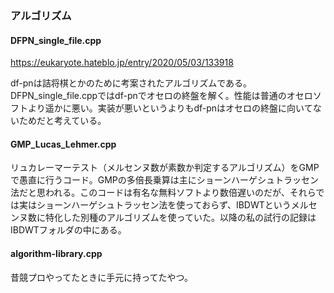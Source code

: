 ### アルゴリズム

#### DFPN_single_file.cpp

https://eukaryote.hateblo.jp/entry/2020/05/03/133918

df-pnは詰将棋とかのために考案されたアルゴリズムである。DFPN_single_file.cppではdf-pnでオセロの終盤を解く。性能は普通のオセロソフトより遥かに悪い。実装が悪いというよりもdf-pnはオセロの終盤に向いてないためだと考えている。

#### GMP_Lucas_Lehmer.cpp

リュカレーマーテスト（メルセンヌ数が素数か判定するアルゴリズム）をGMPで愚直に行うコード。GMPの多倍長乗算は主にショーンハーゲシュトラッセン法だと思われる。このコードは有名な無料ソフトより数倍遅いのだが、それらでは実はショーンハーゲシュトラッセン法を使っておらず、IBDWTというメルセンヌ数に特化した別種のアルゴリズムを使っていた。以降の私の試行の記録はIBDWTフォルダの中にある。

#### algorithm-library.cpp

昔競プロやってたときに手元に持ってたやつ。
